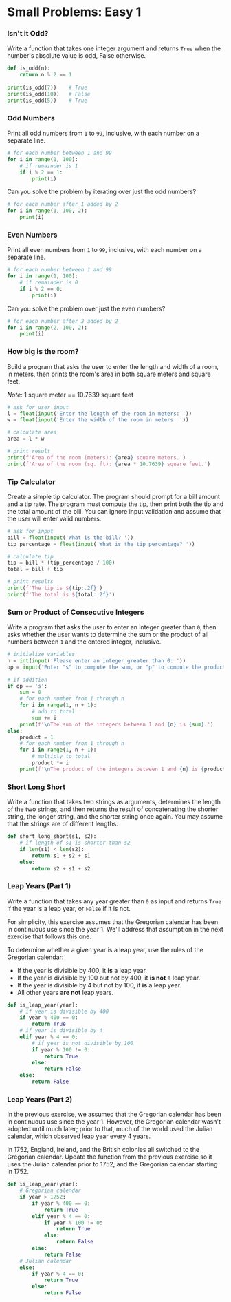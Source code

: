 # Small Problems: Easy 1

### Isn't it Odd?

Write a function that takes one integer argument and returns `True` when the number's absolute value is odd, False otherwise.

```python
def is_odd(n):
    return n % 2 == 1
    
print(is_odd(7))    # True
print(is_odd(10))   # False
print(is_odd(5))    # True
```

### Odd Numbers

Print all odd numbers from `1` to `99`, inclusive, with each number on a separate line.

```python
# for each number between 1 and 99
for i in range(1, 100):
    # if remainder is 1
    if i % 2 == 1:
        print(i)
```

Can you solve the problem by iterating over just the odd numbers?

```python
# for each number after 1 added by 2
for i in range(1, 100, 2):
    print(i)
```

### Even Numbers

Print all even numbers from `1` to `99`, inclusive, with each number on a separate line.

```python
# for each number between 1 and 99
for i in range(1, 100):
    # if remainder is 0
    if i % 2 == 0:
        print(i)
```

Can you solve the problem over just the even numbers?

```python
# for each number after 2 added by 2
for i in range(2, 100, 2):
    print(i)
```

### How big is the room?

Build a program that asks the user to enter the length and width of a  room, in meters, then prints the room's area in both square meters and  square feet.

*Note*: 1 square meter == 10.7639 square feet

```python
# ask for user input
l = float(input('Enter the length of the room in meters: '))
w = float(input('Enter the width of the room in meters: '))

# calculate area
area = l * w

# print result
print(f'Area of the room (meters): {area} square meters.')
print(f'Area of the room (sq. ft): {area * 10.7639} square feet.')
```

### Tip Calculator

Create a simple tip calculator. The program should prompt for a bill amount and a tip rate. The program must compute the tip, then print both the tip and the total amount of the bill. You can ignore input validation and assume that the user will enter valid numbers.

```python
# ask for input
bill = float(input('What is the bill? '))
tip_percentage = float(input('What is the tip percentage? '))

# calculate tip
tip = bill * (tip_percentage / 100)
total = bill + tip

# print results
print(f'The tip is ${tip:.2f}')
print(f'The total is ${total:.2f}')
```

### Sum or Product of Consecutive Integers

Write a program that asks the user to enter an integer greater than `0`, then asks whether the user wants to determine the sum or the product of all numbers between `1` and the entered integer, inclusive.

```python
# initialize variables
n = int(input('Please enter an integer greater than 0: '))
op = input('Enter "s" to compute the sum, or "p" to compute the product. ')

# if addition
if op == 's':
    sum = 0
    # for each number from 1 through n
    for i in range(1, n + 1):
        # add to total
        sum += i
    print(f'\nThe sum of the integers between 1 and {n} is {sum}.')
else:
    product = 1
    # for each number from 1 through n
    for i in range(1, n + 1):
        # multiply to total
        product *= i
    print(f'\nThe product of the integers between 1 and {n} is {product}.')
```

### Short Long Short

Write a function that takes two strings as arguments, determines the length of the two strings, and then returns the result of concatenating the shorter string, the longer string, and the shorter string once again. You may assume that the strings are of different lengths.

```python
def short_long_short(s1, s2):
    # if length of s1 is shorter than s2
    if len(s1) < len(s2):
        return s1 + s2 + s1
    else:
        return s2 + s1 + s2
```

### Leap Years (Part 1)

Write a function that takes any year greater than `0` as input and returns `True` if the year is a leap year, or `False` if it is not.

For simplicity, this exercise assumes that the Gregorian calendar has been in continuous use since the year 1. We'll address that assumption in the next exercise that follows this one.

To determine whether a given year is a leap year, use the rules of the Gregorian calendar:

- If the year is divisible by 400, it **is** a leap year.
- If the year is divisible by 100 but not by 400, it **is not** a leap year.
- If the year is divisible by 4 but not by 100, it **is** a leap year.
- All other years **are not** leap years.

```python
def is_leap_year(year):
    # if year is divisible by 400
    if year % 400 == 0:
        return True
    # if year is divisible by 4
    elif year % 4 == 0:
        # if year is not divisible by 100
        if year % 100 != 0:
            return True
        else:
            return False
    else: 
        return False
```

### Leap Years (Part 2)

In the previous exercise, we assumed that the Gregorian calendar has been in continuous use since the year 1. However, the Gregorian calendar wasn't adopted until much later; prior to that, much of the world used the Julian calendar, which observed leap year every 4 years. 

In 1752, England, Ireland, and the British colonies all switched to the Gregorian calendar. Update the function from the previous exercise so it uses the Julian calendar prior to 1752, and the Gregorian calendar starting in 1752.

```python
def is_leap_year(year):
    # Gregorian calendar
    if year > 1752:
        if year % 400 == 0:
            return True
        elif year % 4 == 0:
            if year % 100 != 0:
                return True
            else:
                return False
        else: 
            return False
    # Julian calendar
    else:
        if year % 4 == 0:
            return True
        else:
            return False
```

